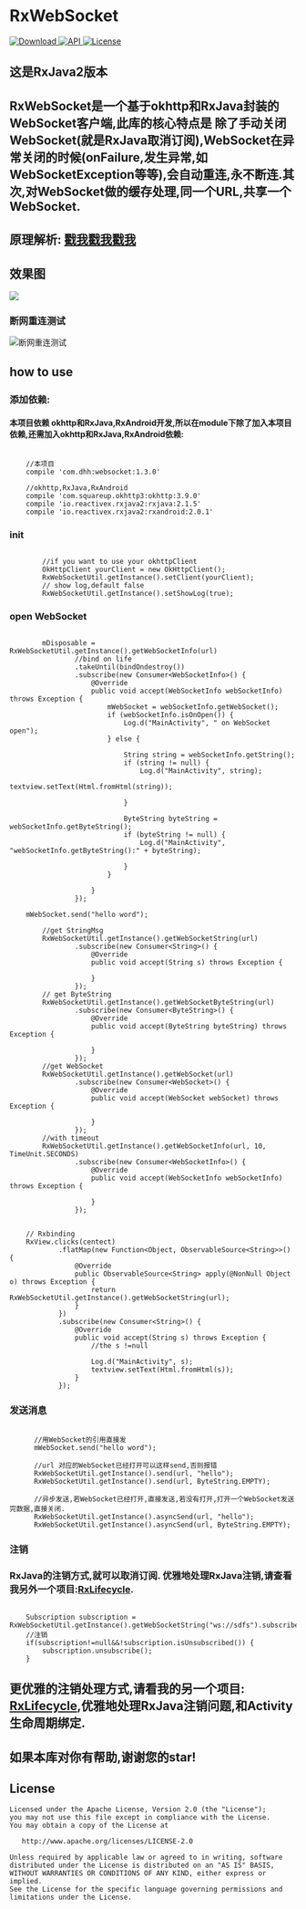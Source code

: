 # RxWebSocket #
[ ![Download](https://api.bintray.com/packages/dhhandroid/maven/rxwebsocket/images/download.svg) ](https://bintray.com/dhhandroid/maven/rxwebsocket/_latestVersion)
[ ![API](https://img.shields.io/badge/API-11%2B-blue.svg?style=flat-square) ](https://developer.android.com/about/versions/android-3.0.html)
[ ![License](http://img.shields.io/badge/License-Apache%202.0-blue.svg?style=flat-square) ](http://www.apache.org/licenses/LICENSE-2.0)
## 这是RxJava2版本
## RxWebSocket是一个基于okhttp和RxJava封装的WebSocket客户端,此库的核心特点是  除了手动关闭WebSocket(就是RxJava取消订阅),WebSocket在异常关闭的时候(onFailure,发生异常,如WebSocketException等等),会自动重连,永不断连.其次,对WebSocket做的缓存处理,同一个URL,共享一个WebSocket.
## 原理解析: [戳我戳我戳我](http://blog.csdn.net/huiAndroid/article/details/78071703)
## 效果图 ##
![](image/WebSocket.gif)
### 断网重连测试
![断网重连测试](image/recontection.gif)

## how to use ##

### 添加依赖: ###

#### 本项目依赖 okhttp和RxJava,RxAndroid开发,所以在module下除了加入本项目依赖,还需加入okhttp和RxJava,RxAndroid依赖:
```

	//本项目
	compile 'com.dhh:websocket:1.3.0'
	
	//okhttp,RxJava,RxAndroid
	compile 'com.squareup.okhttp3:okhttp:3.9.0'
    compile 'io.reactivex.rxjava2:rxjava:2.1.5'
    compile 'io.reactivex.rxjava2:rxandroid:2.0.1'
```
### init
```

        //if you want to use your okhttpClient
        OkHttpClient yourClient = new OkHttpClient();
        RxWebSocketUtil.getInstance().setClient(yourClient);
		// show log,default false
        RxWebSocketUtil.getInstance().setShowLog(true);

```
### open WebSocket

```

        mDisposable = RxWebSocketUtil.getInstance().getWebSocketInfo(url)
                //bind on life
                .takeUntil(bindOndestroy())
                .subscribe(new Consumer<WebSocketInfo>() {
                    @Override
                    public void accept(WebSocketInfo webSocketInfo) throws Exception {
                        mWebSocket = webSocketInfo.getWebSocket();
                        if (webSocketInfo.isOnOpen()) {
                            Log.d("MainActivity", " on WebSocket open");
                        } else {

                            String string = webSocketInfo.getString();
                            if (string != null) {
                                Log.d("MainActivity", string);
                                textview.setText(Html.fromHtml(string));

                            }

                            ByteString byteString = webSocketInfo.getByteString();
                            if (byteString != null) {
                                Log.d("MainActivity", "webSocketInfo.getByteString():" + byteString);

                            }
                        }

                    }
                });
	
	mWebSocket.send("hello word");

        //get StringMsg
        RxWebSocketUtil.getInstance().getWebSocketString(url)
                .subscribe(new Consumer<String>() {
                    @Override
                    public void accept(String s) throws Exception {

                    }
                });
        // get ByteString
        RxWebSocketUtil.getInstance().getWebSocketByteString(url)
                .subscribe(new Consumer<ByteString>() {
                    @Override
                    public void accept(ByteString byteString) throws Exception {

                    }
                });
        //get WebSocket
        RxWebSocketUtil.getInstance().getWebSocket(url)
                .subscribe(new Consumer<WebSocket>() {
                    @Override
                    public void accept(WebSocket webSocket) throws Exception {

                    }
                });
        //with timeout
        RxWebSocketUtil.getInstance().getWebSocketInfo(url, 10, TimeUnit.SECONDS)
                .subscribe(new Consumer<WebSocketInfo>() {
                    @Override
                    public void accept(WebSocketInfo webSocketInfo) throws Exception {

                    }
                });
```
```  

	// Rxbinding
    RxView.clicks(centect)
            .flatMap(new Function<Object, ObservableSource<String>>() {
                @Override
                public ObservableSource<String> apply(@NonNull Object o) throws Exception {
                    return RxWebSocketUtil.getInstance().getWebSocketString(url);
                }
            })
            .subscribe(new Consumer<String>() {
                @Override
                public void accept(String s) throws Exception {
                    //the s !=null

                    Log.d("MainActivity", s);
                    textview.setText(Html.fromHtml(s));
                }
            });
```
### 发送消息 ###
```

	  //用WebSocket的引用直接发
	  mWebSocket.send("hello word");
	
	  //url 对应的WebSocket已经打开可以这样send,否则报错
	  RxWebSocketUtil.getInstance().send(url, "hello");
	  RxWebSocketUtil.getInstance().send(url, ByteString.EMPTY);
	
	  //异步发送,若WebSocket已经打开,直接发送,若没有打开,打开一个WebSocket发送完数据,直接关闭.
	  RxWebSocketUtil.getInstance().asyncSend(url, "hello");
	  RxWebSocketUtil.getInstance().asyncSend(url, ByteString.EMPTY);
```
### 注销 ###
### RxJava的注销方式,就可以取消订阅. 优雅地处理RxJava注销,请查看我另外一个项目:[RxLifecycle](https://github.com/dhhAndroid/RxLifecycle).

```

    Subscription subscription = RxWebSocketUtil.getInstance().getWebSocketString("ws://sdfs").subscribe();
	//注销
    if(subscription!=null&&!subscription.isUnsubscribed()) {
        subscription.unsubscribe();
    }

```
## 更优雅的注销处理方式,请看我的另一个项目: [RxLifecycle](https://github.com/dhhAndroid/RxLifecycle),优雅地处理RxJava注销问题,和Activity生命周期绑定.
## 如果本库对你有帮助,谢谢您的star!
License
-------

    Licensed under the Apache License, Version 2.0 (the "License");
    you may not use this file except in compliance with the License.
    You may obtain a copy of the License at

       http://www.apache.org/licenses/LICENSE-2.0

    Unless required by applicable law or agreed to in writing, software
    distributed under the License is distributed on an "AS IS" BASIS,
    WITHOUT WARRANTIES OR CONDITIONS OF ANY KIND, either express or implied.
    See the License for the specific language governing permissions and
    limitations under the License.
